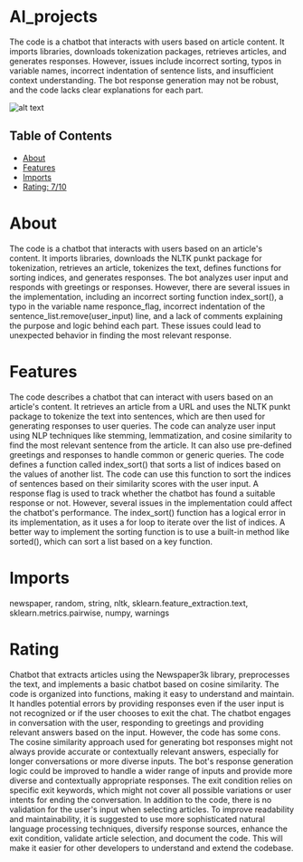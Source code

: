 # AI_projects

The code is a chatbot that interacts with users based on article content. It imports libraries, downloads tokenization packages, retrieves articles, and generates responses. However, issues include incorrect sorting, typos in variable names, incorrect indentation of sentence lists, and insufficient context understanding. The bot response generation may not be robust, and the code lacks clear explanations for each part.

![alt text](https://github.com/Statute8234/AI_projects/blob/main/Screenshot%202024-03-20%20222214.png?raw=true)

## Table of Contents

- [About](#about)
- [Features](#features)
- [Imports](#Imports)
- [Rating: 7/10](#Rating)

# About

The code is a chatbot that interacts with users based on an article's content. It imports libraries, downloads the NLTK punkt package for tokenization, retrieves an article, tokenizes the text, defines functions for sorting indices, and generates responses. The bot analyzes user input and responds with greetings or responses. However, there are several issues in the implementation, including an incorrect sorting function index_sort(), a typo in the variable name responce_flag, incorrect indentation of the sentence_list.remove(user_input) line, and a lack of comments explaining the purpose and logic behind each part. These issues could lead to unexpected behavior in finding the most relevant response.

# Features

The code describes a chatbot that can interact with users based on an article's content. It retrieves an article from a URL and uses the NLTK punkt package to tokenize the text into sentences, which are then used for generating responses to user queries. The code can analyze user input using NLP techniques like stemming, lemmatization, and cosine similarity to find the most relevant sentence from the article. It can also use pre-defined greetings and responses to handle common or generic queries.
The code defines a function called index_sort() that sorts a list of indices based on the values of another list. The code can use this function to sort the indices of sentences based on their similarity scores with the user input. A response flag is used to track whether the chatbot has found a suitable response or not. However, several issues in the implementation could affect the chatbot's performance.
The index_sort() function has a logical error in its implementation, as it uses a for loop to iterate over the list of indices. A better way to implement the sorting function is to use a built-in method like sorted(), which can sort a list based on a key function.

# Imports

newspaper, random, string, nltk, sklearn.feature_extraction.text, sklearn.metrics.pairwise, numpy, warnings

# Rating

Chatbot that extracts articles using the Newspaper3k library, preprocesses the text, and implements a basic chatbot based on cosine similarity. The code is organized into functions, making it easy to understand and maintain. It handles potential errors by providing responses even if the user input is not recognized or if the user chooses to exit the chat. The chatbot engages in conversation with the user, responding to greetings and providing relevant answers based on the input.
However, the code has some cons. The cosine similarity approach used for generating bot responses might not always provide accurate or contextually relevant answers, especially for longer conversations or more diverse inputs. The bot's response generation logic could be improved to handle a wider range of inputs and provide more diverse and contextually appropriate responses. The exit condition relies on specific exit keywords, which might not cover all possible variations or user intents for ending the conversation.
In addition to the code, there is no validation for the user's input when selecting articles. To improve readability and maintainability, it is suggested to use more sophisticated natural language processing techniques, diversify response sources, enhance the exit condition, validate article selection, and document the code. This will make it easier for other developers to understand and extend the codebase.
